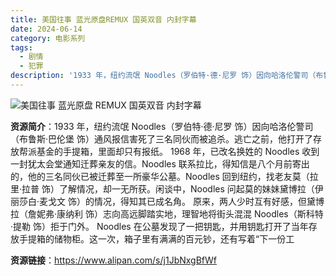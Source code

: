 ```yaml
---
title: 美国往事 蓝光原盘REMUX 国英双音 内封字幕
date: 2024-06-14
category: 电影系列
tags:
  - 剧情
  - 犯罪
description: '1933 年，纽约流氓 Noodles（罗伯特·德·尼罗 饰）因向哈洛伦警司（布鲁斯·巴伦堡 饰）通风报信害死了三名同伙而被追杀。逃亡之前，他打开了存放帮派基金的手提箱，里面却只有报纸。 1968 年，已改名换姓的 Noodles 收到一封犹太会堂通知迁葬亲友的信。Noodles 联系拉比，得知信是八个月前寄出的，他的三名同伙已被迁葬至一所豪华公墓。Noodles 回到纽约，找老友莫（拉里·拉普 饰）了解情况，却一无所获。闲谈中，Noodles 问起莫的妹妹黛博拉（伊丽莎白·麦戈文 饰）的情况，得知其已成名角。 原来，两人少时互有好感，但黛博拉（詹妮弗·康纳利 饰）志向高远脚踏实地，理智地将街头混混 Noodles（斯科特·提勒 饰）拒于门外。 Noodles 在公墓发现了一把钥匙，并用钥匙打开了当年存放手提箱的储物柜。这一次，箱子里有满满的百元钞，还有写着“下一份工'
---
```


![美国往事 蓝光原盘 REMUX 国英双音 内封字幕](https://p5.itc.cn/images01/20231010/66e5a1f2d89741d8a280d44cea12721e.png)

**资源简介**：1933 年，纽约流氓 Noodles（罗伯特·德·尼罗 饰）因向哈洛伦警司（布鲁斯·巴伦堡 饰）通风报信害死了三名同伙而被追杀。逃亡之前，他打开了存放帮派基金的手提箱，里面却只有报纸。 1968 年，已改名换姓的 Noodles 收到一封犹太会堂通知迁葬亲友的信。Noodles 联系拉比，得知信是八个月前寄出的，他的三名同伙已被迁葬至一所豪华公墓。Noodles 回到纽约，找老友莫（拉里·拉普 饰）了解情况，却一无所获。闲谈中，Noodles 问起莫的妹妹黛博拉（伊丽莎白·麦戈文 饰）的情况，得知其已成名角。 原来，两人少时互有好感，但黛博拉（詹妮弗·康纳利 饰）志向高远脚踏实地，理智地将街头混混 Noodles（斯科特·提勒 饰）拒于门外。 Noodles 在公墓发现了一把钥匙，并用钥匙打开了当年存放手提箱的储物柜。这一次，箱子里有满满的百元钞，还有写着“下一份工

**资源链接**：https://www.alipan.com/s/j1JbNxgBfWf
